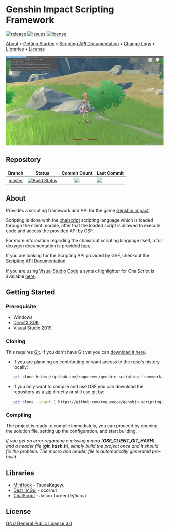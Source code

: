 # Genshin Impact Scripting Framework

[![release](https://img.shields.io/github/release/genshcript-dev/genshin-scripting-framework?style=for-the-badge)](https://github.com/genshcript-dev/genshin-scripting-framework/releases)
[![issues](https://img.shields.io/github/issues/genshcript-dev/genshin-scripting-framework?style=for-the-badge)](https://github.com/genshcript-dev/genshin-scripting-framework/issues)
[![license](https://img.shields.io/github/license/genshcript-dev/genshin-scripting-framework?style=for-the-badge)](https://github.com/genshcript-dev/genshin-scripting-framework/blob/master/LICENSE)


[About](#About) • [Getting Started](#Getting-Started) • [Scripting API Documentation](script_api.md) • [Change Logs](change_logs.md) • [Libraries](#Libraries) • [License](#License)

![](client_ss.jpg)

## Repository
| Branch                                                                              | Status                                                                                                                                                                                                                                                                                 | Commit Count                                                                                                                  | Last Commit                                                                                           
|:-----------------------------------------------------------------------------------:|:--------------------------------------------------------------------------------------------------------------------------------------------------------------------------------------------------------------------------------------------------------------------------------------:|:-----------------------------------------------------------------------------------------------------------------------------:|:--------------------------------------------------------------------------------------------------------------------- |
| [master](https://github.com/genshcript-dev/genshin-scripting-framework/tree/master) | [![Build Status](https://img.shields.io/endpoint.svg?url=https%3A%2F%2Factions-badge.atrox.dev%2Fgenshcript-dev%2Fgenshin-scripting-framework%2Fbadge%3Fref%3Dmaster&style=for-the-badge)](https://actions-badge.atrox.dev/genshcript-dev/genshin-scripting-framework/goto?ref=master) | ![](https://img.shields.io/github/commits-since/genshcript-dev/genshin-scripting-framework/latest/master?style=for-the-badge) | ![](https://img.shields.io/github/last-commit/genshcript-dev/genshin-scripting-framework/master?style=for-the-badge)  |

<!--- | [dev](https://github.com/genshcript-dev/genshin-scripting-framework/tree/dev)       | [![Build Status](https://img.shields.io/endpoint.svg?url=https%3A%2F%2Factions-badge.atrox.dev%2Fgenshcript-dev%2Fgenshin-scripting-framework%2Fbadge%3Fref%3Ddev&style=for-the-badge)](https://actions-badge.atrox.dev/genshcript-dev/genshin-scripting-framework/goto?ref=dev)       | ![](https://img.shields.io/github/commits-since/genshcript-dev/genshin-scripting-framework/latest/dev?style=for-the-badge)    | ![](https://img.shields.io/github/last-commit/genshcript-dev/genshin-scripting-framework/dev?style=for-the-badge)     | --->

## About
Provides a scripting framework and API for the game [Genshin Impact](https://genshin.mihoyo.com/).

Scripting is done with the [chaiscript](https://chaiscript.com/index.html) scripting language which is loaded through the client module, after that the loaded script is allowed to execute code and access the provided API by GSF.

For more information regarding the chaiscript scripting language itself, a full doxygen documentation is provided [here](https://codedocs.xyz/ChaiScript/ChaiScript/LangGettingStarted.html).

If you are looking for the Scripting API provided by GSF, checkout the [Scripting API Documentation](script_api.md).

If you are using [Visual Studio Code](https://code.visualstudio.com/) a syntax highlighter for ChaiScript is available [here](https://marketplace.visualstudio.com/items?itemName=codehz.chaiscript-syntax).

## Getting Started

### Prerequisite
* Windows
* [DirectX SDK](https://www.microsoft.com/en-au/download/details.aspx?id=6812)
* [Visual Studio 2019](https://visualstudio.microsoft.com/)

### Cloning
This requires [Git](https://git-scm.com/). If you don't have Git yet you can [download it here](https://git-scm.com/downloads).

* If you are planning on contributing or want access to the repo's history locally:
    
    ```sh
    git clone https://github.com/rogueeeee/genshin-scripting-framework.git
    ```

* If you only want to compile and use GSF you can download the repository as a [zip](https://github.com/rogueeeee/genshin-scripting-framework/archive/refs/heads/master.zip) directly or still use git by:

    ```sh
    git clone --depth 1 https://github.com/rogueeeee/genshin-scripting-framework.git
    ```

### Compiling
The project is ready to compile immediately, you can proceed by opening the solution file, setting up the configuration, and start building.

*If you get an error regarding a missing macro (**GSF_CLIENT_GIT_HASH**) and a header file (**git_hash.h**), simply build the project once and it should fix the problem. The macro and header file is automatically generated pre-build.*

## Libraries
* [MinHook](https://github.com/TsudaKageyu/minhook) - TsudaKageyu
* [Dear ImGui](https://github.com/ocornut/imgui) - ocornut
* [ChaiScript](https://github.com/ChaiScript/ChaiScript) - Jason Turner (*lefticus*)

## License
[GNU General Public License 3.0](https://www.gnu.org/licenses/gpl-3.0.en.html)